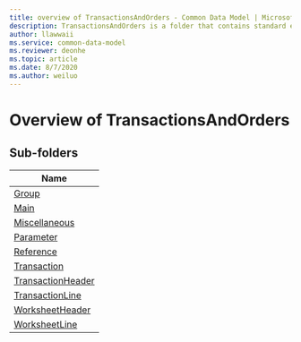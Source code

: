 ```yaml
---
title: overview of TransactionsAndOrders - Common Data Model | Microsoft Docs
description: TransactionsAndOrders is a folder that contains standard entities related to the Common Data Model.
author: llawwaii
ms.service: common-data-model
ms.reviewer: deonhe
ms.topic: article
ms.date: 8/7/2020
ms.author: weiluo
---
```


# Overview of TransactionsAndOrders


## Sub-folders

|Name|
|---|
|[Group](Group/overview.md)|
|[Main](Main/overview.md)|
|[Miscellaneous](Miscellaneous/overview.md)|
|[Parameter](Parameter/overview.md)|
|[Reference](Reference/overview.md)|
|[Transaction](Transaction/overview.md)|
|[TransactionHeader](TransactionHeader/overview.md)|
|[TransactionLine](TransactionLine/overview.md)|
|[WorksheetHeader](WorksheetHeader/overview.md)|
|[WorksheetLine](WorksheetLine/overview.md)|



